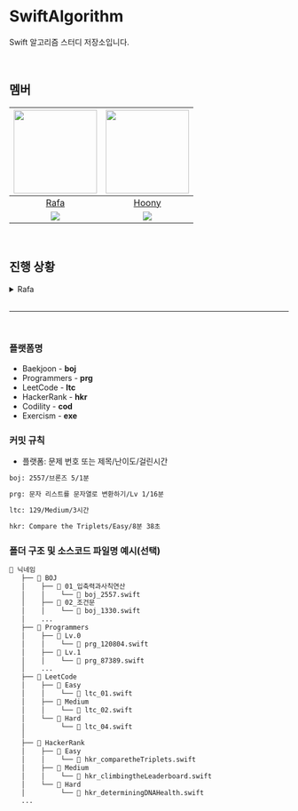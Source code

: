 # SwiftAlgorithm
Swift 알고리즘 스터디 저장소입니다.

<br>

## 멤버
| <img src="https://avatars.githubusercontent.com/u/118424182?v=4" width="150"> | <img src="https://avatars.githubusercontent.com/u/44988110?v=4" width="150"> |
|:--:|:--:|
| [Rafa](https://github.com/rafa-e1) | [Hoony](https://github.com/daehoon0917) |
|[![](http://mazassumnida.wtf/api/v2/generate_badge?boj=RAFAEL)](https://solved.ac/profile/rafael)| [![](http://mazassumnida.wtf/api/v2/generate_badge?boj=daehoon0917)](https://solved.ac/profile/daehoon0917) 

<br>

## 진행 상황
<details>
    <summary>Rafa</summary>
<details>
    <summary>프로그래머스</summary>
   
> Lv 0

| 문제 \ 페이지 | 1 | 2 | 3| 4 | 5 | 6 | 7 | 8 | 9 | 10 | 11 | 12 |
|:--:|:--:|:--:|:--:|:--:|:--:|:--:|:--:|:--:|:--:|:--:|:--:|:--:|
| 1 | [🟩](https://github.com/Swiftiverse/SwiftAlgorithm/blob/main/%EB%9D%BC%ED%8C%8C/Programmers/Lv.0/prg_120804.md) | []() | []() | []() | []() | []() | []() | []() | []() | []() | []() | []() |
| 2 | [🟩](https://github.com/Swiftiverse/SwiftAlgorithm/blob/main/%EB%9D%BC%ED%8C%8C/Programmers/Lv.0/prg_120805.md) | []() | []() | []() | []() | []() | []() | []() | []() | []() | []() | []() |
| 3 | [🟩](https://github.com/Swiftiverse/SwiftAlgorithm/blob/main/%EB%9D%BC%ED%8C%8C/Programmers/Lv.0/prg_120807.md) | []() | []() | []() | []() | []() | []() | []() | []() | []() | []() | []() |
| 4 | [🟩](https://github.com/Swiftiverse/SwiftAlgorithm/blob/main/%EB%9D%BC%ED%8C%8C/Programmers/Lv.0/prg_120803.md) | []() | []() | []() | []() | []() | []() | []() | []() | []() | []() | []() |
| 5 | [🟩](https://github.com/Swiftiverse/SwiftAlgorithm/blob/main/%EB%9D%BC%ED%8C%8C/Programmers/Lv.0/prg_120810.md) | []() | []() | []() | []() | []() | []() | []() | []() | []() | []() | - |
| 6 | [🟩](https://github.com/Swiftiverse/SwiftAlgorithm/blob/main/%EB%9D%BC%ED%8C%8C/Programmers/Lv.0/prg_120820.md) | []() | []() | []() | []() | []() | []() | []() | []() | []() | []() | - |
| 7 | []() | []() | []() | []() | []() | []() | []() | []() | []() | []() | []() | - |
| 8 | []() | []() | []() | []() | []() | []() | []() | []() | []() | []() | []() | - |
| 9 | []() | []() | []() | []() | []() | []() | []() | []() | []() | []() | []() | - |
| 10 | []() | []() | []() | []() | []() | []() | []() | []() | []() | []() | []() | - |
| 11 | []() | []() | []() | []() | []() | []() | []() | []() | []() | []() | []() | - |
| 12 | []() | []() | []() | []() | []() | []() | []() | []() | []() | []() | []() | - |
| 13 | []() | []() | []() | []() | []() | []() | []() | []() | []() | []() | []() | - |
| 14 | []() | []() | []() | []() | []() | []() | []() | []() | []() | []() | []() | - |
| 16 | []() | []() | []() | []() | []() | []() | []() | []() | []() | []() | []() | - |
| 17 | []() | []() | []() | []() | []() | []() | []() | []() | []() | []() | []() | - |
| 18 | []() | []() | []() | []() | []() | []() | []() | []() | []() | []() | []() | - |
| 19 | []() | []() | []() | []() | []() | []() | []() | []() | []() | []() | []() | - |
| 20 | []() | []() | []() | []() | []() | []() | []() | []() | []() | []() | []() | - |

</details>
<details>
    <summary>백준</summary>

> 단계별로 풀어보기

| 단계 \ 문제 | 1 | 2 | 3| 4 | 5 | 6 | 7 | 8 | 9 | 10 | 11 | 12 | 13 |
|:--:|:--:|:--:|:--:|:--:|:--:|:--:|:--:|:--:|:--:|:--:|:--:|:--:|:--:|
| 1 | [🟩](https://github.com/Swiftiverse/SwiftAlgorithm/blob/main/%EB%9D%BC%ED%8C%8C/BOJ/01_%EC%9E%85%EC%B6%9C%EB%A0%A5%EA%B3%BC%EC%82%AC%EC%B9%99%EC%97%B0%EC%82%B0/boj_2557.md) | [🟩](https://github.com/Swiftiverse/SwiftAlgorithm/blob/main/%EB%9D%BC%ED%8C%8C/BOJ/01_%EC%9E%85%EC%B6%9C%EB%A0%A5%EA%B3%BC%EC%82%AC%EC%B9%99%EC%97%B0%EC%82%B0/boj_1000.md) | [🟩](https://github.com/Swiftiverse/SwiftAlgorithm/blob/main/%EB%9D%BC%ED%8C%8C/BOJ/01_%EC%9E%85%EC%B6%9C%EB%A0%A5%EA%B3%BC%EC%82%AC%EC%B9%99%EC%97%B0%EC%82%B0/boj_1001.md) | [🟩](https://github.com/Swiftiverse/SwiftAlgorithm/blob/main/%EB%9D%BC%ED%8C%8C/BOJ/01_%EC%9E%85%EC%B6%9C%EB%A0%A5%EA%B3%BC%EC%82%AC%EC%B9%99%EC%97%B0%EC%82%B0/boj_10998.md) | [🟩](https://github.com/Swiftiverse/SwiftAlgorithm/blob/main/%EB%9D%BC%ED%8C%8C/BOJ/01_%EC%9E%85%EC%B6%9C%EB%A0%A5%EA%B3%BC%EC%82%AC%EC%B9%99%EC%97%B0%EC%82%B0/boj_1008.md) | [🟩](https://github.com/Swiftiverse/SwiftAlgorithm/blob/main/%EB%9D%BC%ED%8C%8C/BOJ/01_%EC%9E%85%EC%B6%9C%EB%A0%A5%EA%B3%BC%EC%82%AC%EC%B9%99%EC%97%B0%EC%82%B0/boj_10869.md) | [🟩](https://github.com/Swiftiverse/SwiftAlgorithm/blob/main/%EB%9D%BC%ED%8C%8C/BOJ/01_%EC%9E%85%EC%B6%9C%EB%A0%A5%EA%B3%BC%EC%82%AC%EC%B9%99%EC%97%B0%EC%82%B0/boj_10926.md) | [🟩](https://github.com/Swiftiverse/SwiftAlgorithm/blob/main/%EB%9D%BC%ED%8C%8C/BOJ/01_%EC%9E%85%EC%B6%9C%EB%A0%A5%EA%B3%BC%EC%82%AC%EC%B9%99%EC%97%B0%EC%82%B0/boj_18108.md) | [🟩](https://github.com/Swiftiverse/SwiftAlgorithm/blob/main/%EB%9D%BC%ED%8C%8C/BOJ/01_%EC%9E%85%EC%B6%9C%EB%A0%A5%EA%B3%BC%EC%82%AC%EC%B9%99%EC%97%B0%EC%82%B0/boj_10430.md) | [🟩](https://github.com/Swiftiverse/SwiftAlgorithm/blob/main/%EB%9D%BC%ED%8C%8C/BOJ/01_%EC%9E%85%EC%B6%9C%EB%A0%A5%EA%B3%BC%EC%82%AC%EC%B9%99%EC%97%B0%EC%82%B0/boj_2588.md) | [🟩](https://github.com/Swiftiverse/SwiftAlgorithm/blob/main/%EB%9D%BC%ED%8C%8C/BOJ/01_%EC%9E%85%EC%B6%9C%EB%A0%A5%EA%B3%BC%EC%82%AC%EC%B9%99%EC%97%B0%EC%82%B0/boj_11382.md) |[🟩](https://github.com/Swiftiverse/SwiftAlgorithm/blob/main/%EB%9D%BC%ED%8C%8C/BOJ/01_%EC%9E%85%EC%B6%9C%EB%A0%A5%EA%B3%BC%EC%82%AC%EC%B9%99%EC%97%B0%EC%82%B0/boj_10171.md) | [🟩](https://github.com/Swiftiverse/SwiftAlgorithm/blob/main/%EB%9D%BC%ED%8C%8C/BOJ/01_%EC%9E%85%EC%B6%9C%EB%A0%A5%EA%B3%BC%EC%82%AC%EC%B9%99%EC%97%B0%EC%82%B0/boj_10172.md) |
| 2 | [🟩](https://github.com/Swiftiverse/SwiftAlgorithm/blob/main/%EB%9D%BC%ED%8C%8C/BOJ/02_%EC%A1%B0%EA%B1%B4%EB%AC%B8/boj_1330.md) | [🟩](https://github.com/Swiftiverse/SwiftAlgorithm/blob/main/%EB%9D%BC%ED%8C%8C/BOJ/02_%EC%A1%B0%EA%B1%B4%EB%AC%B8/boj_9498.md) | [🟩](https://github.com/Swiftiverse/SwiftAlgorithm/blob/main/%EB%9D%BC%ED%8C%8C/BOJ/02_%EC%A1%B0%EA%B1%B4%EB%AC%B8/boj_2753.md) | [🟩](https://github.com/Swiftiverse/SwiftAlgorithm/blob/main/%EB%9D%BC%ED%8C%8C/BOJ/02_%EC%A1%B0%EA%B1%B4%EB%AC%B8/boj_14681.md) | [🟩](https://github.com/Swiftiverse/SwiftAlgorithm/blob/main/%EB%9D%BC%ED%8C%8C/BOJ/02_%EC%A1%B0%EA%B1%B4%EB%AC%B8/boj_2884.md) | [🟩](https://github.com/Swiftiverse/SwiftAlgorithm/blob/main/%EB%9D%BC%ED%8C%8C/BOJ/02_%EC%A1%B0%EA%B1%B4%EB%AC%B8/boj_2525.md) | [🟩](https://github.com/Swiftiverse/SwiftAlgorithm/blob/main/%EB%9D%BC%ED%8C%8C/BOJ/02_%EC%A1%B0%EA%B1%B4%EB%AC%B8/boj_2480.md) | - | - | - | - |- | - |
| 3 | [🟩](https://github.com/Swiftiverse/SwiftAlgorithm/blob/main/%EB%9D%BC%ED%8C%8C/BOJ/03_%EB%B0%98%EB%B3%B5%EB%AC%B8/boj_2739.md) | [🟩](https://github.com/Swiftiverse/SwiftAlgorithm/blob/main/%EB%9D%BC%ED%8C%8C/BOJ/03_%EB%B0%98%EB%B3%B5%EB%AC%B8/boj_10950.md) | [🟩](https://github.com/Swiftiverse/SwiftAlgorithm/blob/main/%EB%9D%BC%ED%8C%8C/BOJ/03_%EB%B0%98%EB%B3%B5%EB%AC%B8/boj_8393.md) | [🟩](https://github.com/Swiftiverse/SwiftAlgorithm/blob/main/%EB%9D%BC%ED%8C%8C/BOJ/03_%EB%B0%98%EB%B3%B5%EB%AC%B8/boj_25304.md) | [🟩](https://github.com/Swiftiverse/SwiftAlgorithm/blob/main/%EB%9D%BC%ED%8C%8C/BOJ/03_%EB%B0%98%EB%B3%B5%EB%AC%B8/boj_25314.md) | [⌛️](https://github.com/Swiftiverse/SwiftAlgorithm/blob/main/%EB%9D%BC%ED%8C%8C/BOJ/03_%EB%B0%98%EB%B3%B5%EB%AC%B8/boj_15552.md) | [🟩](https://github.com/Swiftiverse/SwiftAlgorithm/blob/main/%EB%9D%BC%ED%8C%8C/BOJ/03_%EB%B0%98%EB%B3%B5%EB%AC%B8/boj_11021.md) | []() | []() | []() | []() | []() | - |
| 4 | []() | []() | []() | []() | []() | []() | []() | []() | []() | []() | - | - | - |
| 5 | []() | []() | []() | []() | []() | []() | []() | []() | []() | []() | []() | - | - |
| 6 | []() | []() | []() | []() | []() | []() | []() | []() | []() | []() | []() | - | - |
| 7 | []() | []() | []() | []() | - | - | - | - | - | - | - | - | - |
| 8 | []() | []() | []() | []() | []() | []() | []() | - | - | - | - | - | - |
| 9 | []() | []() | []() | []() | []() | []() | - | - | - | - | - | - | - |
| 10 | []() | []() | []() | []() | []() | []() | []() | []() | - | - | - | - | - |
| 11 | []() | []() | []() | []() | []() | []() | []() | - | - | - | - | - | - |
| 12 | []() | []() | []() | []() | []() | []() | - | - | - | - | - | - | - |
| 13 | []() | []() | []() | []() | []() | []() | []() | []() | []() | []() | []() | - | - |
| 14 | []() | []() | []() | []() | []() | []() | []() | []() | - | - | - | - | - |
| 15 | []() | []() | []() | []() | []() | []() | []() | []() | []() | - | - | - | - |
| 16 | []() | []() | []() | []() | []() | []() | []() | []() | []() | []() | []() | - | - |

</details>

</details>

<br>

---

<br>

### 플랫폼명
- Baekjoon - **boj**
- Programmers - **prg**
- LeetCode - **ltc**
- HackerRank - **hkr**
- Codility - **cod**
- Exercism - **exe**

### 커밋 규칙
- 플랫폼: 문제 번호 또는 제목/난이도/걸린시간
```bash
boj: 2557/브론즈 5/1분
```
```bash
prg: 문자 리스트를 문자열로 변환하기/Lv 1/16분
```
```bash
ltc: 129/Medium/3시간
```
```bash
hkr: Compare the Triplets/Easy/8분 38초
```

### 폴더 구조 및 소스코드 파일명 예시(선택)
```bash
📁 닉네임
   ├── 📁 BOJ
   │    ├── 📁 01_입축력과사칙연산
   │    │    └── 📄 boj_2557.swift
   │    ├── 📁 02_조건문
   │    │    └── 📄 boj_1330.swift
   │    ...
   ├── 📁 Programmers
   │    ├── 📁 Lv.0
   │    │    └── 📄 prg_120804.swift
   │    ├── 📁 Lv.1
   │    │    └── 📄 prg_87389.swift
   │    ...
   ├── 📁 LeetCode
   │    ├── 📁 Easy
   │    │    └── 📄 ltc_01.swift
   │    ├── 📁 Medium
   │    │    └── 📄 ltc_02.swift
   │    └── 📁 Hard
   │         └── 📄 ltc_04.swift
   │    
   ├── 📁 HackerRank
   │    ├── 📁 Easy
   │    │    └── 📄 hkr_comparetheTriplets.swift
   │    ├── 📁 Medium
   │    │    └── 📄 hkr_climbingtheLeaderboard.swift
   │    └── 📁 Hard
   │         └── 📄 hkr_determiningDNAHealth.swift
   ...
```
